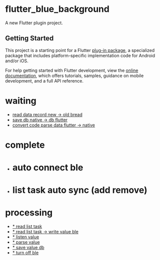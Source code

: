 # flutter_blue_background

A new Flutter plugin project.

## Getting Started

This project is a starting point for a Flutter
[plug-in package](https://flutter.dev/developing-packages/),
a specialized package that includes platform-specific implementation code for
Android and/or iOS.

For help getting started with Flutter development, view the
[online documentation](https://flutter.dev/docs), which offers tutorials,
samples, guidance on mobile development, and a full API reference.

# waiting
- [read data record new -> old bread](https://github.com/DoanpPhiHo/flutter_blue_background.git)
- [save db native -> db flutter](https://github.com/DoanpPhiHo/flutter_blue_background.git)
- [convert code parse data flutter -> native](https://github.com/DoanpPhiHo/flutter_blue_background.git)
# complete
- # auto connect ble
- # list task auto sync (add remove)
# processing
- [* read list task ](https://github.com/DoanpPhiHo/flutter_blue_background.git)
- [* read list task -> write value ble](https://github.com/DoanpPhiHo/flutter_blue_background.git)
- [* listen value](https://github.com/DoanpPhiHo/flutter_blue_background.git)
- [* parse value](https://github.com/DoanpPhiHo/flutter_blue_background.git)
- [* save value db](https://github.com/DoanpPhiHo/flutter_blue_background.git)
- [* turn off ble](https://github.com/DoanpPhiHo/flutter_blue_background.git)
